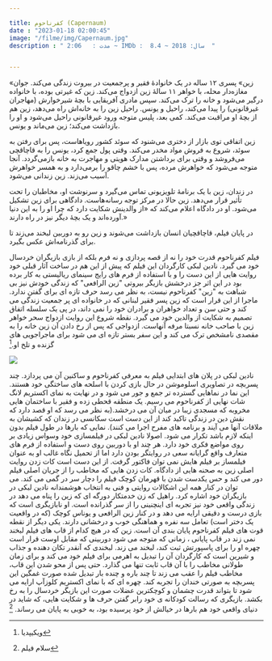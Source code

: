 ```yaml
---

title: کفرناحوم (Capernaum) 
date : "2023-01-18 02:00:45"
image: "/filme/img/Capernaum.jpg"
description : " مدت :	2:06 ~ IMDb :  8.4 ~ سال: 2018  "


---
```


«زین» پسری ۱۲ ساله در یک خانوادهٔ فقیر و پرجمعیت در بیروت زندگی می‌کند. جوان مغازه‌دار محله، با خواهر ۱۱ سالهٔ زین ازدواج می‌کند. زین که غیرتی بوده، با خانواده درگیر می‌شود و خانه را ترک می‌کند. سپس مادری آفریقایی با بچهٔ شیرخوارش (مهاجران غیرقانونی) را پیدا می‌کند، راحیل و یونس. راحیل زین را به خانه‌اش راه می‌دهد، زین هم از بچهٔ او مراقبت می‌کند. کمی بعد، پلیس متوجه ورود غیرقانونی راحیل می‌شود و او را بازداشت می‌کند؛ زین می‌ماند و یونس.

زین اتفاقی توی بازار از دختری می‌شنود که سوئد کشور رویاهاست، پس برای رفتن به سوئد، شروع به فروش مواد مخدر می‌کند. وقتی پول جمع کرد، یونس را به قاچاقچی می‌فروشد و وقتی برای برداشتن مدارک هویتی و مهاجرت به خانه بازمی‌گردد. آنجا متوجه می‌شود که خواهرش مرده، پس با خشم چاقو را برمی‌دارد و به همسر خواهرش آسیب می‌زند. زین زندانی می‌شود.

در زندان، زین با یک برنامهٔ تلویزیونی تماس می‌گیرد و سرنوشت او، مخاطبان را تحت تأثیر قرار می‌دهد. زین حالا در مرکز توجه رسانه‌هاست. دادگاهی برای زین تشکیل می‌شود. او در دادگاه اعلام می‌کند که «از والدینش شکایت دارد که چرا او را به این دنیا آورده‌اند و یک بچهٔ دیگر نیز در راه دارند.»

در پایان فیلم، قاچاقچیان انسان بازداشت می‌شوند و زین رو به دوربین لبخند می‌زند تا برای گذرنامه‌اش عکس بگیرد.


فیلم کفرناحوم  قدرت خود را نه از قصه پردازی و نه فرم بلکه از  بازی بازیگران خردسال خود می گیرد. نادین لبکی کارگردان این فیلم که  پیش از این هم در ساخت آثار قبلی خود روایت هایی از این دست را  و با استفاده از فرم های رایج سینمای ریالیستی به کار برده بود در این اثر جز درخشش بازیگر بیروتی "زین الرافعی" که زندگی خودش نیز بی شباهت به "زین" کفرناحوم نیست، به نظر می رسد حرف تازه ای برای گفتن ندارد. ماجرا از این قرار است که زین پسر فقیر لبنانی که در خانواده ای پر جمعیت زندگی می کند و حتی سن و تعداد خواهران و برادران خود را نمی داند، در پی یک سلسله  اتفاق  تصمیم به شکایت از والدین خود می گیرد. نقطه شروع این روایت ازدواج سحر خواهر زین با صاحب خانه نسبتا مرفه آنهاست. ازدواجی که پس از رخ دادن آن زین خانه را به مقصدی نامشخص ترک می کند و این سفر بستر تازه ای می شود برای ماجراجویی های گزنده و تلخ او.[^2]
[^2]: ویکیپدیا

![](/filme/img/Capernaum01.jpg)

نادین لبکی در پلان های ابتدایی فیلم به معرفی کفرناحوم و ساکنین آن می پردازد. چند  پسربچه در تصاویری اسلوموشن در حال بازی کردن با اسلحه های ساختگی خود هستند. این نما در نماهایی گسترده تر جمع و جور می شود و در نهایت به نمای اکستریم لانگ شات نهایی از کفرناحوم می رسیم. یک منطقه قحطی زده و فقیر با ساختمان هایی مخروبه که مسجدی زیبا در میان آن می درخشد.(به نظر می رسد که او قصد دارد که نقش دین در زندگی تاکید کند از این دست است سکانسی در زندان که کشیشان به ملاقات آنها می آیند و برنامه های مفرح اجرا می کنند). نمایی که بارها در طول فیلم بدون اینکه لازم باشد تکرار می شود. اصولا نادین لبکی در فیلمسازی خود وسواس زیادی بر روی مواضع فکری خود دارد. هر چند او با دوربین روی دست و استفاده از فرم های متعارف  واقع گرایانه  سعی در روایتگر بودن دارد اما از تحمیل نگاه غالب او به عنوان فیلمساز بر فیلم هایش نمی توان فاکتور گرفت. از این دست است کات زدن روایت اصلی زین به صحنه هایی از دادگاه. کات زدن هایی که مخاطب را از جریان اصلی فیلم دور می کند و حس یکدست شدن با قهرمان کوچک فیلم  را دچار سر در گمی می کند. می توان در کنار همه این اشکالات روایتی و فنی به انتخاب هوشمندانه نادین لبکی در بازیگران خود اشاره کرد. راهیل که زن خدمتکار دورگه ای که زین را پناه می دهد در زندگی واقعی خود نیز تجربه ای اینچنینی را از سر گذرانده است. او نابازیگری است که بازی درست و دقیقی ارایه می دهد و در کنار زین الرافعی و یوناس کوچک (که در واقعیت یک دختر است) تعامل  سه نفره و هماهنگی خوب و درخشانی دارند. یکی دیگر از نقطه قوت های فیلم کفرناحوم پایان بندی آن است. زین که در هیچ کدام از قاب های فیلم لبخند نمی زند در قاب پایانی ، زمانی که متوجه می شود دوربینی که مقابل اوست  قرار است چهره او را برای  پاسپورتش ثبت کند، لبخند می زند. لبخندی که آنقدر تکان دهنده و جذاب و شیرین است که کارگردان آن را تبدیل به اهرمی برای فیلم خود می کند و برای زمان طولانی مخاطب را با آن قاب ثابت تنها می گذارد. حتی پس از محو شدن این قاب، مخاطب فیلم را عقب می زند تا چند باره و چنده بار تبدیل شده صورت غمگین این پسربچه به صورتی خندان را تجربه کند.  چهره ای که با نمای اکستریم کلوزآپ ارایه می شود تا بتواند قدرت چشمان و کوچکترین عضلات صورت این بازیگر خردسال  را به رخ بکشد. بازیگری که رسالت کودکانه ی خود رابر گفتن حرف ها و شکایت هایی، که شاید در دنیای واقعی خود هم بارها در خیالش از خود پرسیده بود، به خوبی به پایان می رساند.  [^1]
  
  [^1]: سلام فیلم
